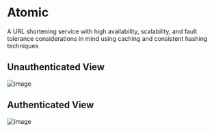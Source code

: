 # Atomic
A URL shortening service with high availability, scalability, and fault tolerance considerations in mind using caching and consistent hashing techniques

## Unauthenticated View
![image](https://github.com/Daniel-Brai/Atomic/assets/88239970/0a5354ec-fe4b-4650-962e-017c549e5a87)

## Authenticated View
![image](https://github.com/Daniel-Brai/Atomic/assets/88239970/94b6b325-dedf-4f16-a756-0de3695986ed)
